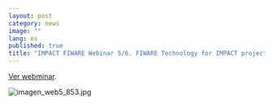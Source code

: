 ```yaml
---
layout: post
category: news
image: ""
lang: es
published: true
title: "IMPACT FIWARE Webinar 5/6. FIWARE Technology for IMPACT projects: ORION Context Broker"
---
```



<a href="https://www.youtube.com/watch?v=xYxzGBnWdVc" target="_blank"><i class="icon-s-youtube"></i> Ver webminar</a>.

![imagen_web5_853.jpg]({{site.baseurl}}/assets/imagen_web5_853.jpg)
<br>


<br>
<br>
<br>
<br>
<br>
<br>
<br>
<br>
<br>
<br>
<br>

